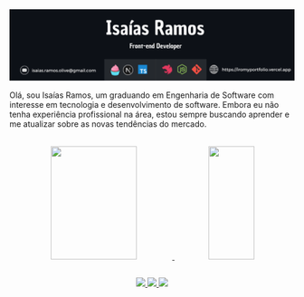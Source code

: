 <img src=".github/banner.png" />
<br>
<p>Olá, sou Isaías Ramos, um graduando em Engenharia de Software com interesse em tecnologia e desenvolvimento de software. Embora eu não tenha experiência profissional na área, estou sempre buscando aprender e me atualizar sobre as novas tendências do mercado.</p>
<br>
  
<div align="center">
  <a href="https://github.com/isaiasramosdeoliveira">
  <img height="200px" width="55%" src="https://github-readme-stats.vercel.app/api?username=isaiasramosdeoliveira&show_icons=true&theme=gotham&include_all_commits=true&count_private=true"/>
  <img height="200px" width="40%"  src="https://github-readme-stats.vercel.app/api/top-langs/?username=isaiasramosdeoliveira&layout=compact&langs_count=7&theme=gotham"/>

##

<div>
    <a href="https://www.instagram.com/isaias.r.o/" target="_blank">
      <img src="https://img.shields.io/badge/-Instagram-%23E4405F?style=for-the-badge&logo=instagram&logoColor=white" target="_blank">
    </a>
    <a href = "mailto:isaiasramosdeoliveira2003@gmail.com">
      <img src="https://img.shields.io/badge/Gmail-D14836?style=for-the-badge&logo=gmail&logoColor=white" destino ="_blank">
    </a>
    <a href="https://www.linkedin.com/in/isa%C3%ADas-ramos-ab015a248" target="_blank">
      <img src="https://img.shields.io/badge/LinkedIn-0077B5?style=for-the-badge&logo=linkedin&logoColor=white" target="_blank">
    </a>
</div>

  
